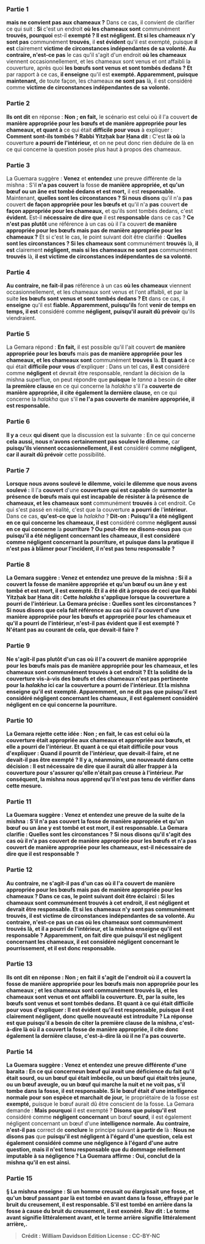 
### Partie 1
<b>mais ne convient pas aux chameaux ?</b> Dans ce cas, il convient de clarifier ce qui suit : <b>Si</b> c'est un endroit <b>où les chameaux sont</b> communément <b>trouvés, pourquoi</b> est-il <b>exempté ? Il est négligent. Et si les chameaux n'y sont pas</b> communément <b>trouvés</b>, il <b>est évident</b> qu'il est exempté, puisque <b>il est</b> clairement <b>victime de circonstances indépendantes de sa volonté. Au contraire, n'est-ce pas</b> le cas qu'il s'agit d'un endroit <b>où les chameaux</b> viennent occasionnellement, et les chameaux sont venus et ont affaibli</b> la couverture, après quoi <b>les bœufs sont venus et sont tombés dedans ? Et</b> par rapport à ce cas, <b>il enseigne</b> qu'il est <b>exempté. Apparemment, puisque maintenant,</b> de toute façon, les chameaux <b>ne sont pas</b> là, il est considéré comme <b>victime de circonstances indépendantes de sa volonté.</b>

### Partie 2
<b>Ils ont dit</b> en réponse : <b>Non ; en fait,</b> le scénario est celui où il l'a couvert <b>de manière appropriée pour les bœufs et de manière appropriée pour les chameaux, et quant à</b> ce qui était <b>difficile pour vous</b> à expliquer : <b>Comment sont-ils tombés ? Rabbi Yitzḥak bar Ḥana dit :</b> C'est <b>là où</b> la couverture <b>a pourri de l'intérieur,</b> et on ne peut donc rien déduire de là en ce qui concerne la question posée plus haut à propos des chameaux.

### Partie 3
La Guemara suggère : <b>Venez</b> et <b>entendez</b> une preuve différente de la mishna : S'il <b>n'a pas couvert</b> la fosse <b>de manière appropriée, et qu'un bœuf ou un âne est tombé dedans et est mort,</b> il est <b>responsable.</b> Maintenant, <b>quelles sont les circonstances ? Si nous disons</b> qu'il n'a <b>pas</b> couvert <b>de façon appropriée pour les bœufs et</b> qu'il n'a <b>pas</b> couvert <b>de façon appropriée pour les chameaux,</b> et qu'ils sont tombés dedans, c'est <b>évident.</b> Est-il <b>nécessaire de dire que</b> il est <b>responsable</b> dans ce cas ? <b>Ce n'est pas plutôt</b> une référence à un cas où il l'a couvert <b>de manière appropriée pour les bœufs mais pas de manière appropriée pour les chameaux ?</b> Et si c'est le cas, le point suivant doit être clarifié : <b>Quelles sont les circonstances ? Si les chameaux sont</b> communément <b>trouvés</b> là, <b>il est</b> clairement <b>négligent, mais si les chameaux ne sont pas</b> communément <b>trouvés</b> là, <b>il est victime de circonstances indépendantes de sa volonté.</b>

### Partie 4
<b>Au contraire, ne fait-il pas</b> référence à un cas <b>où les chameaux</b> viennent occasionnellement, et les chameaux sont venus et l'ont affaibli, et</b> par la suite <b>les bœufs sont venus et sont tombés dedans ? Et</b> dans ce cas, il <b>enseigne</b> qu'il est <b>fiable. Apparemment, puisqu'ils</b> font <b>venir de temps en temps, il est</b> considéré comme <b>négligent, puisqu'il aurait dû prévoir</b> qu'ils viendraient.

### Partie 5
La Gemara répond : <b>En fait,</b> il est possible qu'il l'ait couvert <b>de manière appropriée pour les bœufs</b> mais <b>pas de manière appropriée pour les chameaux, et les chameaux sont</b> communément <b>trouvés</b> là. <b>Et quant à</b> ce qui était <b>difficile pour vous</b> d'expliquer : Dans un tel cas, <b>il est</b> considéré comme <b>négligent</b> et devrait être responsable, rendant la décision de la mishna superflue, on peut répondre que <b>puisque</b> le <i>tanna</i> a besoin de <b>citer la première clause</b> en ce qui concerne la <i>halakha</i> s'il l'a <b>couverte de manière appropriée, il cite également la dernière clause,</b> en ce qui concerne la <i>halakha</i> que s'il <b>ne l'a pas couverte de manière appropriée, il est responsable. </b>

### Partie 6
<b>Il y a</b> ceux <b>qui disent</b> que la discussion est la suivante : En ce qui concerne <b>cela aussi, nous n'avons certainement pas soulevé le dilemme,</b> car <b>puisqu'ils viennent occasionnellement, il est</b> considéré comme <b>négligent, car il aurait dû prévoir</b> cette possibilité.

### Partie 7
<b>Lorsque nous avons soulevé le dilemme, voici le dilemme que nous avons soulevé :</b> Il l'a <b>couvert</b> d'une <b>couverture qui est capable</b> de <b>surmonter la présence de bœufs mais qui est incapable de résister à la présence de chameaux, et les chameaux sont</b> communément <b>trouvés</b> à cet endroit. Ce qui s'est passé en réalité, c'est que la couverture <b>a pourri de</b> l'<b>intérieur.</b> Dans ce cas, <b>qu'est-ce que</b> la <i>halakha</i> ? <b>Dit-on : Puisqu'il a été négligent en ce qui concerne les chameaux, il est</b> considéré comme <b>négligent aussi en ce qui concerne</b> la <b>pourriture ? Ou peut-être ne disons-nous pas</b> que <b>puisqu'il a été négligent concernant les chameaux, il est considéré comme négligent concernant la pourriture, et puisque dans la pratique il n'est pas à blâmer pour l'incident, il n'est pas tenu responsable ?

### Partie 8
La Gemara suggère : <b>Venez</b> et <b>entendez</b> une preuve de la mishna : Si <b>il a couvert</b> la fosse <b>de manière appropriée et qu'un bœuf ou un âne y est tombé et est mort,</b> il est <b>exempté. Et</b> il <b>a été dit à propos de</b> ceci que <b>Rabbi Yitzḥak bar Ḥana dit :</b> Cette <i>halakha</i> s'applique <b>lorsque</b> la couverture <b>a pourri de l'intérieur.</b> La Gemara précise : <b>Quelles sont les circonstances ? Si nous disons</b> que cela fait référence au cas où il l'a couvert d'une manière <b>appropriée pour les bœufs et appropriée pour les chameaux et</b> qu'il a <b>pourri de l'intérieur,</b> n'est-il pas <b>évident que</b> il est <b>exempté ?</b> N'étant pas au courant de cela, <b>que devait-il faire ?</b>

### Partie 9
<b>Ne s'agit-il pas plutôt</b> d'un cas où il l'a couvert <b>de manière appropriée pour les bœufs</b> mais <b>pas de manière appropriée pour les chameaux, et les chameaux sont</b> communément <b>trouvés</b> à cet endroit ? <b>Et</b> la solidité de la couverture vis-à-vis des bœufs et des chameaux n'est pas pertinente pour la <i>halakha</i> ici car la couverture <b>a pourri de l'intérieur. Et</b> la mishna <b>enseigne</b> qu'il est <b>exempté. Apparemment, on ne dit pas</b> que <b>puisqu'il est</b> considéré <b>négligent concernant les chameaux, il est</b> également considéré <b>négligent en ce qui concerne la pourriture.</b>

### Partie 10
La Gemara rejette cette idée : <b>Non ; en fait,</b> le cas est celui où la couverture était <b>appropriée aux chameaux et appropriée aux bœufs, et</b> elle a <b>pourri de l'intérieur. Et quant à</b> ce qui était <b>difficile pour vous</b> d'expliquer : <b>Quand</b> il <b>pourrit</b> de l'intérieur, <b>que devait-il faire,</b> et ne devait-il pas être exempté ? Il y a, néanmoins, une nouveauté dans cette décision : Il est nécessaire <b>de dire</b> que <b>il aurait dû aller frapper</b> à la couverture pour s'assurer qu'elle n'était pas creuse à l'intérieur. Par conséquent, la mishna <b>nous apprend</b> qu'il n'est pas tenu de vérifier dans cette mesure.

### Partie 11
La Guemara suggère : <b>Venez</b> et <b>entendez</b> une preuve de la suite de la mishna : S'il n'a pas <b>couvert</b> la fosse <b>de manière appropriée et qu'un bœuf ou un âne y est tombé et est mort,</b> il est <b>responsable.</b> La Gemara clarifie : <b>Quelles sont les circonstances ? Si nous disons</b> qu'il s'agit des cas où il n'a <b>pas</b> couvert <b>de manière appropriée pour les bœufs et</b> n'a <b>pas</b> couvert <b>de manière appropriée pour les chameaux,</b> est-il <b>nécessaire de dire que</b> il est <b>responsable ?</b>

### Partie 12
<b>Au contraire, ne s'agit-il pas</b> d'un cas où il l'a couvert <b>de manière appropriée pour les bœufs</b> mais <b>pas de manière appropriée pour les chameaux ?</b> Dans ce cas, le point suivant doit être éclairci : <b>Si les chameaux sont</b> communément <b>trouvés</b> à cet endroit, <b>il est négligent</b> et devrait être responsable. <b>Et si les chameaux n'y sont pas</b> communément <b>trouvés</b>, il est <b>victime de circonstances indépendantes de sa volonté. Au contraire, n'est-ce pas</b> un cas <b>où les chameaux sont</b> communément <b>trouvés</b> là, <b>et il a pourri de l'intérieur,</b> et la mishna <b>enseigne</b> qu'il est <b>responsable ? Apparemment, on</b> fait <b>dire</b> que <b>puisqu'il est négligent concernant les chameaux, il est</b> considéré <b>négligent concernant le pourrissement,</b> et il est donc responsable.

### Partie 13
<b>Ils ont dit</b> en réponse : <b>Non ; en fait</b> il s'agit de l'endroit où il a couvert la fosse <b>de manière appropriée pour les bœufs</b> mais <b>non appropriée pour les chameaux ; et les chameaux sont</b> communément <b>trouvés</b> là, <b>et les chameaux sont venus et ont affaibli</b> la couverture. <b>Et,</b> par la suite, <b>les bœufs sont venus et sont tombés dedans. Et quant à</b> ce qui était <b>difficile pour vous</b> d'expliquer : Il <b>est évident</b> qu'il est responsable, puisque <b>il est</b> clairement <b>négligent,</b> donc quelle nouveauté est introduite ? La réponse est que <b>puisqu'il</b> a besoin de <b>citer la première clause</b> de la mishna, c'est-à-dire là où il a <b>couvert</b> la fosse <b>de manière appropriée, il</b> <b>cite donc également la dernière clause,</b> c'est-à-dire là où il <b>ne l'a pas couverte.</b>

### Partie 14
La Guemara suggère : <b>Venez</b> et <b>entendez</b> une preuve différente d'une baraita : En ce qui concerne<b>un bœuf</b> qui avait une déficience du fait qu'il était <b>sourd</b>, ou un bœuf qui était <b>imbécile, ou</b> un bœuf qui était très <b>jeune,</b> ou <b>un bœuf aveugle</b>, <b>ou</b> un bœuf qui <b>marche la nuit</b> et ne voit pas, s'il <b>tombe dans</b> la fosse, il est <b>responsable. </b> Si le bœuf était d'une <b>intelligence normale</b> pour son espèce <b>et</b> marchait de jour,</b> le propriétaire de la fosse est <b>exempté,</b> puisque le bœuf aurait dû être conscient de la fosse. La Gemara demande : <b>Mais pourquoi</b> il est exempté ? <b>Disons que puisqu'il est</b> considéré comme <b>négligent concernant</b> un bœuf <b>sourd</b></b>, il est également négligent concernant</b> un bœuf d'une <b>intelligence normale. Au contraire, n'est-il pas</b> correct de <b>conclure</b> le principe suivant <b>à partir de</b> là : <b>Nous ne disons pas</b> que <b>puisqu'il est négligent à l'égard d'une question, cela est également considéré comme une négligence à l'égard d'une autre question, mais il n'est tenu responsable que du dommage réellement imputable à sa négligence ? La Guemara affirme : Oui, <b>conclut de</b> la mishna qu'il en est ainsi.

### Partie 15
§ La mishna enseigne : Si un homme creusait ou élargissait une fosse, et qu'un bœuf passant par là <b>est tombé en avant</b> dans la fosse, effrayé par le bruit du creusement, il est responsable. S'il est tombé en arrière dans la fosse à cause du bruit du creusement, il est exonéré. <b>Rav dit :</b> Le terme <b>avant</b> signifie <b>littéralement avant,</b> et le terme <b>arrière</b> signifie <b>littéralement arrière,</b>.

>Crédit : William Davidson Edition
>License : CC-BY-NC